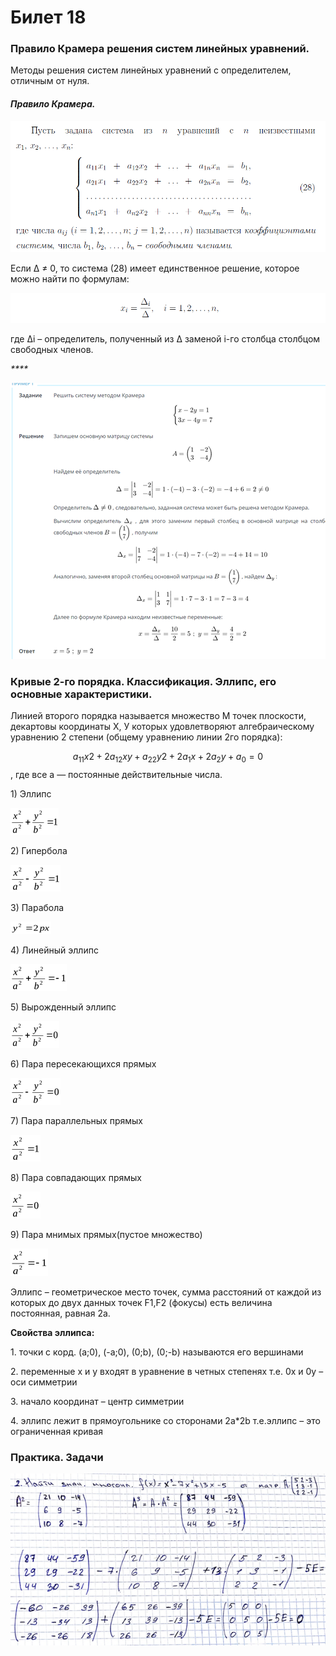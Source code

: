 # Билет 18

### Правило Крамера решения систем линейных уравнений.

Методы решения систем линейных уравнений с определителем, отличным от нуля.

#### _**Правило Крамера.**_

![](<../.gitbook/assets/image (69) (1).png>)

Если Δ ≠ 0, то система (28) имеет единственное решение, которое можно найти по формулам:

![](<../.gitbook/assets/image (11) (1) (1).png>)

&#x20;где ∆i – определитель, полученный из ∆ заменой i-го столбца столбцом свободных членов.

_****_

![](<../.gitbook/assets/image (86).png>)

### Кривые 2-го порядка. Классификация. Эллипс, его основные характеристики.

Линией второго порядка называется множество М точек плоскости, декартовы координаты Х, У которых удовлетворяют алгебраическому уравнению 2 степени (общему уравнению линии 2го порядка):&#x20;

$$а_{11}х2 + 2а_{12}ху + а_{22}y2 + 2a_1x + 2 a_2у + a_0 = 0$$,  где все а — постоянные действительные числа.

1\) Эллипс

![](<../.gitbook/assets/image (89).png>)

2\) Гипербола&#x20;

![](<../.gitbook/assets/image (97) (1).png>)

3\) Парабола&#x20;

![](<../.gitbook/assets/image (9).png>)

4\) Линейный эллипс

![](<../.gitbook/assets/image (66).png>)

5\) Вырожденный эллипс&#x20;

![](<../.gitbook/assets/image (73).png>)

6\) Пара пересекающихся прямых&#x20;

![](<../.gitbook/assets/image (49).png>)

7\) Пара параллельных прямых&#x20;

![](<../.gitbook/assets/image (26).png>)

8\) Пара совпадающих прямых&#x20;

![](<../.gitbook/assets/image (85).png>)

9\) Пара мнимых прямых(пустое множество)&#x20;

&#x20;

![](<../.gitbook/assets/image (59).png>)

Эллипс – геометрическое место точек, сумма расстояний от каждой из которых до двух данных точек F1,F2 (фокусы) есть величина постоянная, равная 2a.

**Свойства эллипса:**

1\. точки с корд. (а;0), (-а;0), (0;b), (0;-b) называются его вершинами

2\. переменные х и у входят в уравнение в четных степенях т.е. 0х и 0у – оси симметрии

3\. начало координат – центр симметрии

4\. эллипс лежит в прямоугольнике со сторонами 2а\*2b т.е.эллипс – это ограниченная кривая

### **Практика. Задачи**

![](<../.gitbook/assets/image (95).png>)
